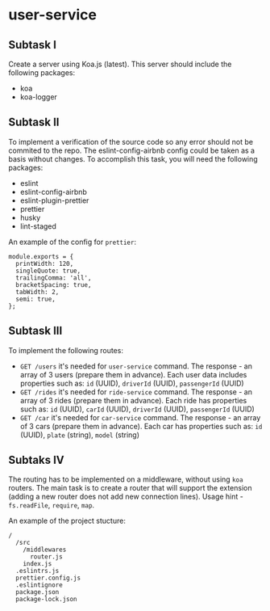 # user-service

## Subtask I

Create a server using Koa.js (latest). This server should include the following packages:

- koa
- koa-logger

## Subtask II

To implement a verification of the source code so any error should not be commited to the repo. The eslint-config-airbnb config could be taken as a basis without changes. To accomplish this task, you will need the following packages:

- eslint
- eslint-config-airbnb
- eslint-plugin-prettier
- prettier
- husky
- lint-staged

An example of the config for `prettier`:

```
module.exports = {
  printWidth: 120,
  singleQuote: true,
  trailingComma: 'all',
  bracketSpacing: true,
  tabWidth: 2,
  semi: true,
};
```

## Subtask III

To implement the following routes:

- `GET /users` it's needed for `user-service` command. The response - an array of 3 users (prepare them in advance). Each user data includes properties such as: `id` (UUID), `driverId` (UUID), `passengerId` (UUID)
- `GET /rides` it's needed for `ride-service` command. The response - an array of 3 rides (prepare them in advance). Each ride has properties such as: `id` (UUID), `carId` (UUID), `driverId` (UUID), `passengerId` (UUID)
- `GET /car` it's needed for `car-service` command. The response - an array of 3 cars (prepare them in advance). Each car has properties such as: `id` (UUID), `plate` (string), `model` (string)

## Subtaks IV

The routing has to be implemented on a middleware, without using `koa` routers. The main task is to create a router that will support the extension (adding a new router does not add new connection lines). Usage hint - `fs.readFile`, `require`, `map`.

An example of the project stucture:

```
/
  /src
    /middlewares
      router.js
    index.js
  .eslintrs.js
  prettier.config.js
  .eslintignore
  package.json
  package-lock.json
```
